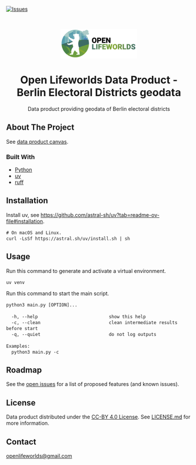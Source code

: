 [![Issues](https://img.shields.io/github/issues/open-lifeworlds/open-lifeworlds-data-product-berlin-electoral-districts-geodata)](https://github.com/open-lifeworlds/open-lifeworlds-data-product-berlin-electoral-districts-geodata/issues)

<br />
<p align="center">
  <a href="https://github.com/open-lifeworlds/open-lifeworlds-data-product-berlin-electoral-districts-geodata">
    <img src="logo_with_text.png" alt="Logo" height="80">
  </a>

  <h1 align="center">Open Lifeworlds Data Product - Berlin Electoral Districts geodata</h1>

  <p align="center">
    Data product providing geodata of Berlin electoral districts</a>
  </p>
</p>

## About The Project

See [data product canvas](docs/data-product-canvas.md).

### Built With

* [Python](https://www.python.org/)
* [uv](https://docs.astral.sh/uv/)
* [ruff](https://docs.astral.sh/ruff/)

## Installation

Install uv, see https://github.com/astral-sh/uv?tab=readme-ov-file#installation.

```shell
# On macOS and Linux.
curl -LsSf https://astral.sh/uv/install.sh | sh
```

## Usage

Run this command to generate and activate a virtual environment.

```shell
uv venv
```

Run this command to start the main script.

```shell
python3 main.py [OPTION]...

  -h, --help                           show this help
  -c, --clean                          clean intermediate results before start
  -q, --quiet                          do not log outputs

Examples:
  python3 main.py -c
```

## Roadmap

See the [open issues](https://github.com/open-lifeworlds/berlin-electoral-districts-geodata/issues) for a list of proposed features (and known issues).

## License

Data product distributed under the [CC-BY 4.0 License](https://creativecommons.org/licenses/by/4.0/). See [LICENSE.md](./LICENSE.md) for more information.

## Contact

openlifeworlds@gmail.com
